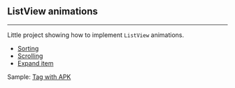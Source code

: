 ## ListView animations

---

Little project showing how to implement `ListView` animations.

* [Sorting](app/src/main/java/com/github/lassana/animations/sorting)
* [Scrolling](app/src/main/java/com/github/lassana/animations/scrolling)
* [Expand item](app/src/main/java/com/github/lassana/animations/expand)

Sample: [Tag with APK](https://github.com/lassana/listview-anim-sorting/releases/tag/v0.4)
